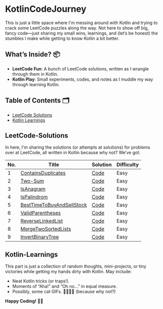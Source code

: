 # KotlinCodeJourney

This is just a little space where I'm messing around with Kotlin and trying to crack some LeetCode puzzles along the way. Not here to show off big, fancy code—just sharing my small wins, learnings, and (let’s be honest) the stumbles I make while getting to know Kotlin a bit better.

## What’s Inside? 📦

- **LeetCode Fun**: A bunch of LeetCode solutions, written as I wrangle through them in Kotlin.
- **Kotlin Play**: Small experiments, codes, and notes as I muddle my way through learning Kotlin.

## Table of Contents 🗂

- [LeetCode Solutions](#LeetCode-Solutions)
- [Kotlin Learnings](#kotlin-learnings)

## LeetCode-Solutions

In here, I'm sharing the solutions (or attempts at solutions) for problems over at LeetCode, all written in Kotlin because why not? We’ve got:

| No. | Title                                                                                       | Solution                                        | Difficulty |
|-----|---------------------------------------------------------------------------------------------|-------------------------------------------------|------------|
| 1   | [ContainsDuplicates](https://leetcode.com/problems/contains-duplicate/description/)         | [Code](./LeetCode/ContainsDuplicates.kt)        | Easy |
| 2   | [Two-Sum](https://leetcode.com/problems/two-sum/description/)                               | [Code](./LeetCode/TwoSum.kt)                    | Easy |
| 3   | [IsAnagram](https://leetcode.com/problems/valid-anagram/)                                   | [Code](./LeetCode/IsAnagram.kt)                 | Easy |
| 4   | [IsPalindrom](https://leetcode.com/problems/valid-palindrome/)                              | [Code](./LeetCode/ValidPalindrome.kt)           | Easy |
| 5   | [BestTimeToBuyAndSellStock](https://leetcode.com/problems/best-time-to-buy-and-sell-stock/) | [Code](./LeetCode/BestTimeToBuyAndSellStock.kt) | Easy |
| 6   | [ValidParentheses](https://leetcode.com/problems/valid-parentheses/)                        | [Code](./LeetCode/ValidParentheses.kt)          | Easy |
| 7   | [ReverseLinkedList](https://leetcode.com/problems/reverse-linked-list/)                     | [Code](./LeetCode/ReverseLinkedList.kt)         | Easy |
| 8   | [MergeTwoSortedLists](https://leetcode.com/problems/merge-two-sorted-lists/)                     | [Code](./LeetCode/MergeTwoSortedLists.kt)       | Easy |
| 9   | [InvertBinaryTree](https://leetcode.com/problems/invert-binary-tree/description/)                     | [Code](./LeetCode/InvertBinaryTree.kt)       | Easy |
## Kotlin-Learnings

This part is just a collection of random thoughts, mini-projects, or tiny victories while getting my hands dirty with Kotlin. May include:
- Neat Kotlin tricks (or traps!).
- Moments of “Aha!” and “Oh no...” in equal measure.
- Possibly, some cat GIFs. 🐱‍👤🐱‍🏍 (because why not?)


**Happy Coding!** 🚀🎉

